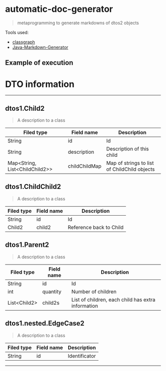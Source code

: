 # automatic-doc-generator

> metaprogramming to generate markdowns of dtos2 objects


Tools used:
- [classgraph](https://github.com/classgraph)
- [Java-Markdown-Generator](https://github.com/Steppschuh/Java-Markdown-Generator)

## Example of execution

DTO information
===============

---
dtos1.Child2
------------

>A description to a class

| Filed type                       | Field name    | Description                                  |
| -------------------------------- | ------------- | -------------------------------------------- |
| String                           | id            | Id                                           |
| String                           | description   | Description of this child                    |
| Map\<String, List\<ChildChild2>> | childChildMap | Map of strings to list of ChildChild objects |

dtos1.ChildChild2
-----------------

>A description to a class

| Filed type | Field name | Description             |
| ---------- | ---------- | ----------------------- |
| String     | id         | Id                      |
| Child2     | child2     | Reference back to Child |

dtos1.Parent2
-------------

>A description to a class

| Filed type    | Field name | Description                                        |
| ------------- | ---------- | -------------------------------------------------- |
| String        | id         | Id                                                 |
| int           | quantity   | Number of children                                 |
| List\<Child2> | child2s    | List of children, each child has extra information |

dtos1.nested.EdgeCase2
----------------------

>A description to a class

| Filed type | Field name | Description   |
| ---------- | ---------- | ------------- |
| String     | id         | Identificator |

---